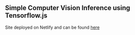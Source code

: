 ## Simple Computer Vision Inference using Tensorflow.js

Site deployed on Netlify and can be found [here](https://pcs-tfjs-cv-inference.netlify.app)